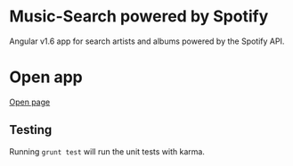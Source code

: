 # Music-Search powered by Spotify

Angular v1.6 app for search artists and albums powered by the Spotify API.

# Open app

[Open page](https://bulgariamitko.github.io/compucorpJobProject/)

## Testing

Running `grunt test` will run the unit tests with karma.
